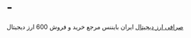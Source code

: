 # -
<a href="https://ibnns.net/">صرافی ارز دیجیتال</a> ایران بایننس مرجع خرید و فروش 600 ارز دیجیتال
